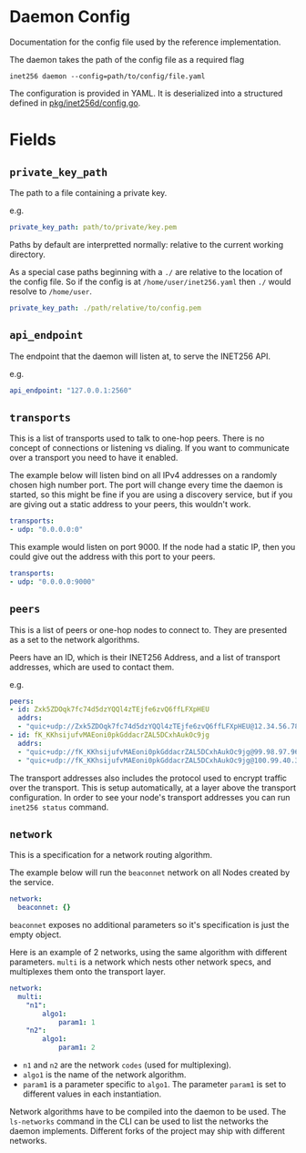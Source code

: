 # Daemon Config
Documentation for the config file used by the reference implementation.

The daemon takes the path of the config file as a required flag
```
inet256 daemon --config=path/to/config/file.yaml
```

The configuration is provided in YAML.  It is deserialized into a structured defined in [pkg/inet256d/config.go](../pkg/inet256d/config.go).

# Fields

## `private_key_path`
The path to a file containing a private key.

e.g.
```yaml
private_key_path: path/to/private/key.pem
```

Paths by default are interpretted normally: relative to the current working directory.

As a special case paths beginning with a `./` are relative to the location of the config file.
So if the config is at `/home/user/inet256.yaml` then `./` would resolve to `/home/user`.

```yaml
private_key_path: ./path/relative/to/config.pem
```

## `api_endpoint`
The endpoint that the daemon will listen at, to serve the INET256 API.

e.g.
```yaml
api_endpoint: "127.0.0.1:2560"
```

## `transports`
This is a list of transports used to talk to one-hop peers.
There is no concept of connections or listening vs dialing.
If you want to communicate over a transport you need to have it enabled.

The example below will listen bind on all IPv4 addresses on a randomly chosen high number port.
The port will change every time the daemon is started, so this might be fine if you are using a discovery service, but if you are giving out a static address to your peers, this wouldn't work.
```yaml
transports:
- udp: "0.0.0.0:0"
```

This example would listen on port 9000.
If the node had a static IP, then you could give out the address with this port to your peers.
```yaml
transports:
- udp: "0.0.0.0:9000"
```

## `peers`
This is a list of peers or one-hop nodes to connect to.
They are presented as a set to the network algorithms.

Peers have an ID, which is their INET256 Address, and a list of transport addresses, which are used to contact them.

e.g.
```yaml
peers:
- id: Zxk5ZDOqk7fc74d5dzYQQl4zTEjfe6zvQ6ffLFXpHEU 
  addrs:
  - "quic+udp://Zxk5ZDOqk7fc74d5dzYQQl4zTEjfe6zvQ6ffLFXpHEU@12.34.56.78:9000"
- id: fK_KKhsijufvMAEoni0pkGddacrZAL5DCxhAukOc9jg 
  addrs:
  - "quic+udp://fK_KKhsijufvMAEoni0pkGddacrZAL5DCxhAukOc9jg@99.98.97.96:4500"
  - "quic+udp://fK_KKhsijufvMAEoni0pkGddacrZAL5DCxhAukOc9jg@100.99.40.30:4050"
```

The transport addresses also includes the protocol used to encrypt traffic over the transport.
This is setup automatically, at a layer above the transport configuration.
In order to see your node's transport addresses you can run `inet256 status` command.

## `network`
This is a specification for a network routing algorithm.

The example below will run the `beaconnet` network on all Nodes created by the service.
```yaml
network:
  beaconnet: {}
```
`beaconnet` exposes no additional parameters so it's specification is just the empty object.

Here is an example of 2 networks, using the same algorithm with different parameters.
`multi` is a network which nests other network specs, and multiplexes them onto the transport layer.
```yaml
network:
  multi:
    "n1":
        algo1:
            param1: 1
    "n2":
        algo1:
            param1: 2
```
- `n1` and `n2` are the network `codes` (used for multiplexing).
- `algo1` is the name of the network algorithm.
- `param1` is a parameter specific to `algo1`. The parameter `param1` is set to different values in each instantiation.

Network algorithms have to be compiled into the daemon to be used.
The `ls-networks` command in the CLI can be used to list the networks the daemon implements.
Different forks of the project may ship with different networks.
